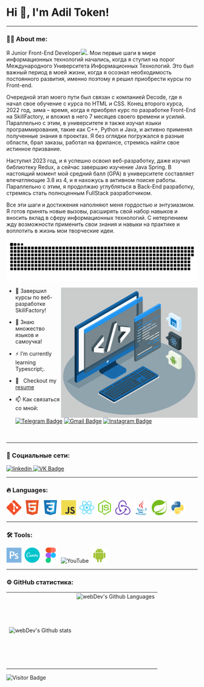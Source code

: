 # Hi 👋, I'm Adil Token!

---

### :man_technologist: About me:

Я Junior Front-End Developer<img src="https://media.giphy.com/media/WUlplcMpOCEmTGBtBW/giphy.gif" width="30px">. Мои первые шаги в мире информационных технологий начались, когда я ступил на порог Международного Университета Информационных Технологий. Это был важный период в моей жизни, когда я осознал необходимость постоянного развития, именно поэтому я решил приобрести курсы по Front-end.

Очередной этап моего пути был связан с компанией Decode, где я начал свое обучение с курса по HTML и CSS. Конец второго курса, 2022 год, зима – время, когда я приобрел курс по разработке Front-End на SkillFactory, и вложил в него 7 месяцев своего времени и усилий. Параллельно с этим, в университете я также изучал языки программирования, такие как С++, Python и Java, и активно применял полученные знания в проектах. Я без оглядки погружался в разные области, брал заказы, работал на фрилансе, стремясь найти свое истинное призвание.

Наступил 2023 год, и я успешно освоил веб-разработку, даже изучил библиотеку Redux, а сейчас завершаю изучение Java Spring. В настоящий момент мой средний балл (GPA) в университете составляет впечатляющие 3.8 из 4, и я нахожусь в активном поиске работы. Параллельно с этим, я продолжаю углубляться в Back-End разработку, стремясь стать полноценным FullStack разработчиком.

Все эти шаги и достижения наполняют меня гордостью и энтузиазмом. Я готов принять новые вызовы, расширять свой набор навыков и вносить вклад в сферу информационных технологий. С нетерпением жду возможности применить свои знания и навыки на практике и воплотить в жизнь мои творческие идеи.

<p align="center">
 <img width="600" src="assets/github-snake.svg" alt="snake"/>
</p>

<img align="right" alt="GIF" src="assets/techstack.gif" width="360px"/>

- :telescope: Завершил курсы по веб-разработке SkillFactory!

- :seedling: Знаю множество языков и самоучка!

- :zap: I’m currently learning Typescript;.

- 📝 &nbsp; Checkout my [resume](#)

- :mailbox: Как связаться со мной: [![Telegram Badge](https://img.shields.io/badge/-adiltoken-blue?style=flat&logo=Telegram&logoColor=white)](https://t.me/tokenoff_a) [![Gmail Badge](https://img.shields.io/badge/-Gmail-red?style=flat&logo=Gmail&logoColor=white)](mailto:prince.123317@gmail.com) [![Instagram Badge](https://img.shields.io/badge/-@tokenoff_a-D7008A?style=flat-square&labelColor=D7008A&logo=Instagram&logoColor=white&link=https://www.instagram.com/itz.me____p.r.i.n.c.e_____/)](https://www.instagram.com/tokenoff_a/)
  <br><br><br>

---

### 🤝 Социальные сети:

  <div id="badges">
    <a href="https://www.linkedin.com/in/%D0%B0%D0%B4%D0%B8%D0%BB%D1%8C-%D1%82%D0%BE%D0%BA%D0%B5%D0%BD-216220238/" target="_blank">
      <img src="https://cdn-icons-png.flaticon.com/512/2504/2504799.png" width="40" height="40" alt="linkedin" />
    </a>
    <!-- <a href="https://t.me/tehnomaniak07" target="_blank">
      <img src="https://cdn-icons-png.flaticon.com/512/2111/2111646.png" width="40" height="40" alt="telegram group" />
    </a>
    <a href="https://www.youtube.com/channel/UCbORpXVw1JNc0JYFSUqLWXA" target="_blank">
      <img src="https://cdn-icons-png.flaticon.com/512/3670/3670147.png" width="40" height="40" alt="Youtube"/>
    </a> -->
    <a href="https://m.vk.com/tokenoff03" target="_blank">
      <img src="https://cdn-icons-png.flaticon.com/512/145/145813.png" width="40" height="40" alt="VK Badge"/>
    </a>
    <!-- <a href="https://dzen.ru/tehnomaniak" target="_blank">
      <img src="https://upload.wikimedia.org/wikipedia/commons/thumb/a/ab/Yandex_Zen_logo_icon.svg/1024px-Yandex_Zen_logo_icon.svg.png" width="40" height="40" alt="Zen Badge"/>
    </a> -->
  </div>

---

### 🔥 Languages:

<div>
  <img src="https://github.com/devicons/devicon/blob/master/icons/git/git-original.svg" title="git" alt="git" width="40" height="40"/>&nbsp
  <img src="https://github.com/devicons/devicon/blob/master/icons/html5/html5-original.svg" title="html5" alt="html5" width="40" height="40"/>&nbsp
  <img src="https://github.com/devicons/devicon/blob/master/icons/css3/css3-original.svg" title="css" alt="css" width="40" height="40"/>&nbsp
  <img src="https://github.com/devicons/devicon/blob/master/icons/javascript/javascript-original.svg" title="javascript" alt="javascript" width="40" height="40"/>&nbsp
  <img src="https://github.com/devicons/devicon/blob/master/icons/react/react-original.svg" title="reactjs" alt="reactjs" width="40" height="40"/>&nbsp
  <img src="https://github.com/devicons/devicon/blob/master/icons/nodejs/nodejs-original.svg" title="nodejs" alt="nodejs" width="40" height="40"/>&nbsp
  <img src="https://github.com/devicons/devicon/blob/master/icons/redux/redux-original.svg" title="redux" alt="redux" width="40" height="40"/>&nbsp;
   <img src="https://github.com/devicons/devicon/blob/master/icons/java/java-original.svg" title="Java" alt="java" width="40" height="40"/>&nbsp;
   <img src="https://github.com/devicons/devicon/blob/master/icons/spring/spring-original.svg" title="Spring" alt="spring" width="40" height="40"/>&nbsp;
   <img src="https://github.com/devicons/devicon/blob/master/icons/python/python-original.svg" title="Python" alt="python" width="40" height="40"/>&nbsp;
   
</div>

---

### 🛠 Tools:

<div>
  <img src="https://github.com/devicons/devicon/blob/master/icons/photoshop/photoshop-plain.svg" title="photoshop" alt="photoshop" width="40" height="40"/>&nbsp;
  <img src="https://github.com/devicons/devicon/blob/master/icons/canva/canva-original.svg" title="canva" alt="canva" width="40" height="40"/>&nbsp;
  <img src="https://github.com/devicons/devicon/blob/master/icons/figma/figma-original.svg" title="figma" alt="figma" width="40" height="40"/>&nbsp;
  <img src="https://upload.wikimedia.org/wikipedia/commons/9/9e/YouTube_Logo_%282013-2017%29.svg" title="YouTube" alt="YouTube" width="40" height="40"/>&nbsp;
  <img src="https://github.com/devicons/devicon/blob/master/icons/android/android-original.svg" title="Android" alt="Android" width="40" height="40"/>&nbsp;
  
</div>

---

### ⚙️ GitHub статистика:

<table>
  <tr>
    <td>
      <img align="left" src="http://github-readme-streak-stats.herokuapp.com?user=tokenoff03&theme=dark&background=000000" alt="webDev's Github stats" />
    </td>
    <td>
      <img height="195px" align="right" alt="webDev's Github Languages" src="https://github-readme-stats-sigma-five.vercel.app/api/top-langs/?username=tokenoff03&layout=compact&theme=vision-friendly-dark" />
    </td>
  </tr>
</table>

![Visitor Badge](https://visitor-badge.laobi.icu/badge?page_id=tokenoff03)
